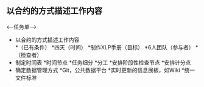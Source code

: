 ## 以合约的方式描述工作内容

<--任务单-->

* 以合约的方式描述工作内容  
	*（已有条件）
	*四天（时间）
	*制作XLP手册（目标）
	*6人团队（参与者）
	*（检查者）
* 制定时间表
	*时间节点
	*任务细分
	*分工
	*安排阶段性检查节点
	*安排计分点
* 确定数据管理方式
	*Git，公共数据平台
	*实时更新的信息展板，如Wiki
	*统一文件标准
